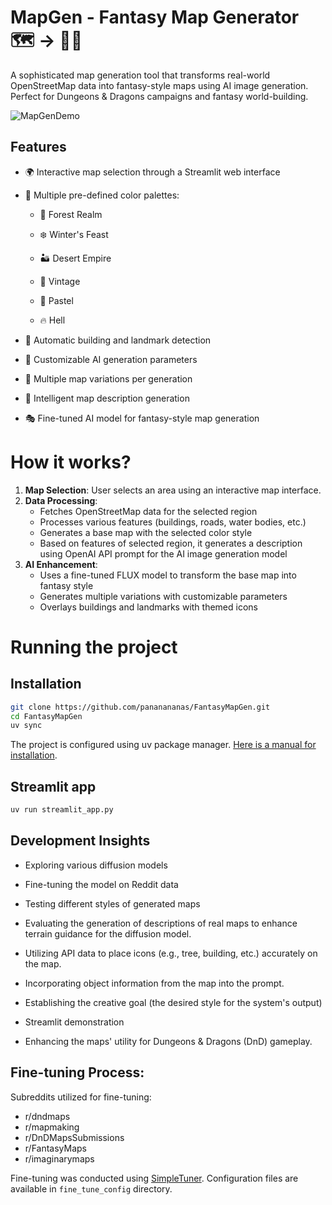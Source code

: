 # MapGen - Fantasy Map Generator 🗺️ -> 🧝‍♀️

A sophisticated map generation tool that transforms real-world OpenStreetMap data into fantasy-style maps using AI image generation. Perfect for Dungeons & Dragons campaigns and fantasy world-building.

![MapGenDemo](https://github.com/user-attachments/assets/d96e97ad-4ade-45e2-86ae-335676db1f0b)

## Features

- 🌍 Interactive map selection through a Streamlit web interface
- 🎨 Multiple pre-defined color palettes:

  - 🌲 Forest Realm
  
  - ❄️ Winter's Feast

  - 🏜️ Desert Empire
      
  - 🏰 Vintage

  - 🌸 Pastel
  
  - 🔥 Hell

- 🏰 Automatic building and landmark detection
- 🎯 Customizable AI generation parameters
- 🔄 Multiple map variations per generation
- 📝 Intelligent map description generation
- 🎭 Fine-tuned AI model for fantasy-style map generation


# How it works?

1. **Map Selection**: User selects an area using an interactive map interface.
2. **Data Processing**: 
   - Fetches OpenStreetMap data for the selected region
   - Processes various features (buildings, roads, water bodies, etc.)
   - Generates a base map with the selected color style
   - Based on features of selected region, it generates a description using OpenAI API prompt for the AI image generation model
3. **AI Enhancement**:
   - Uses a fine-tuned FLUX model to transform the base map into fantasy style
   - Generates multiple variations with customizable parameters
   - Overlays buildings and landmarks with themed icons


# Running the project

## Installation

```bash
git clone https://github.com/pananananas/FantasyMapGen.git
cd FantasyMapGen
uv sync
```

The project is configured using uv package manager. [Here is a manual for installation](https://docs.astral.sh/uv/getting-started/installation/).

## Streamlit app

```bash
uv run streamlit_app.py
```

## Development Insights

- Exploring various diffusion models
- Fine-tuning the model on Reddit data
- Testing different styles of generated maps
- Evaluating the generation of descriptions of real maps to enhance terrain guidance for the diffusion model.

- Utilizing API data to place icons (e.g., tree, building, etc.) accurately on the map.
- Incorporating object information from the map into the prompt.

- Establishing the creative goal (the desired style for the system's output)
- Streamlit demonstration
- Enhancing the maps' utility for Dungeons & Dragons (DnD) gameplay.

## Fine-tuning Process:

Subreddits utilized for fine-tuning:

- r/dndmaps
- r/mapmaking
- r/DnDMapsSubmissions
- r/FantasyMaps
- r/imaginarymaps

Fine-tuning was conducted using [SimpleTuner](https://github.com/bghira/SimpleTuner/tree/main). 
Configuration files are available in `fine_tune_config` directory.
